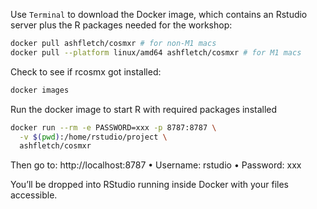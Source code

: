 
Use `Terminal` to download the Docker image, which contains an Rstudio server plus the R packages needed for the workshop:

```bash
docker pull ashfletch/cosmxr # for non-M1 macs
docker pull --platform linux/amd64 ashfletch/cosmxr # for M1 macs
```

Check to see if rcosmx got installed:

```bash
docker images
```
Run the docker image to start R with required packages installed

```bash
docker run --rm -e PASSWORD=xxx -p 8787:8787 \
  -v $(pwd):/home/rstudio/project \
  ashfletch/cosmxr
```
Then go to: http://localhost:8787
	•	Username: rstudio
	•	Password: xxx

You’ll be dropped into RStudio running inside Docker with your files accessible.
